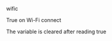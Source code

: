 <span style='color:var(--vscode-symbolIcon-methodForeground);'>wific</span>  

True on Wi-Fi connect

The variable is cleared after reading true